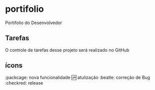 # portifolio
Portifolio do Desenvolvedor

## Tarefas

O controle de tarefas desse projeto será realizado no GitHub

## ícons

:packcage: nova funcionalidade
:up: atulização
:beatle: correção de Bug
:checkred: release